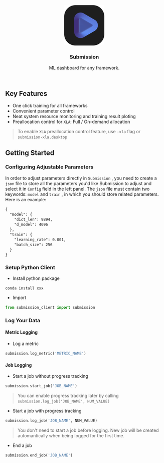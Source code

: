<div align="center">
  <img src="icon.png" alt="Logo" width="128" height="128">
<h3 align="center">Submission</h3>
<p>ML dashboard for any framework.</p>
</div>

<br>

## Key Features
- One click training for all frameworks
- Convenient parameter control
- Neat system resource monitoring and training result ploting
- Preallocation control for `XLA`: Full / On-demand allocation

> To enable `XLA` preallocation control feature, use `-xla` flag or `submission-xla.desktop`

## Getting Started
### Configuring Adjustable Parameters
In order to adjust parameters directly in `Submission` , you need to create a `json` file to store all the parameters you'd like Submission to adjust and select it in `Config` field in the left panel. The `json` file must contain two keywords: `model` and `train` , in which you should store related parameters. Here is an example:

```json5
{
  "model": {
    "dict_len": 9894,
    "d_model": 4096
  },
  "train": {
    "learning_rate": 0.001,
    "batch_size": 256
  }
}
```

### Setup Python Client
- Install python package
```shell
conda install xxx
```
- Import
```python
from submission_client import submission
```

### Log Your Data
#### Metric Logging
- Log a metric
```python
submission.log_metric('METRIC_NAME')
```

#### Job Logging
- Start a job without progress tracking
```python
submission.start_job('JOB_NAME')
```
> You can enable progress tracking later by calling `submission.log_job('JOB_NAME', NUM_VALUE)`

- Start a job with progress tracking
```python
submission.log_job('JOB_NAME', NUM_VALUE)
```
> You don't need to start a job before logging. New job will be created automantically when being logged for the first time.

- End a job
```python
submission.end_job('JOB_NAME')
```
